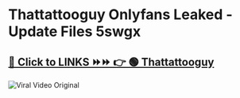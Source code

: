 
 # Thattattooguy Onlyfans Leaked - Update Files 5swgx

## <h2><a href="https://clipsfans.com/Thattattooguy&ref=git">🔗 Click to LINKS ⏩⏩ 👉 🟢 Thattattooguy </a></h2>

<a href="https://clipsfans.com/Thattattooguy&ref=git" rel="nofollow" data-target="animated-image.originalLink"><img src="https://i.ibb.co.com/xMMVF88/686577567.gif" alt="Viral Video Original" style="max-width: 100%; display: inline-block;" data-target="animated-image.originalImage"></a>

